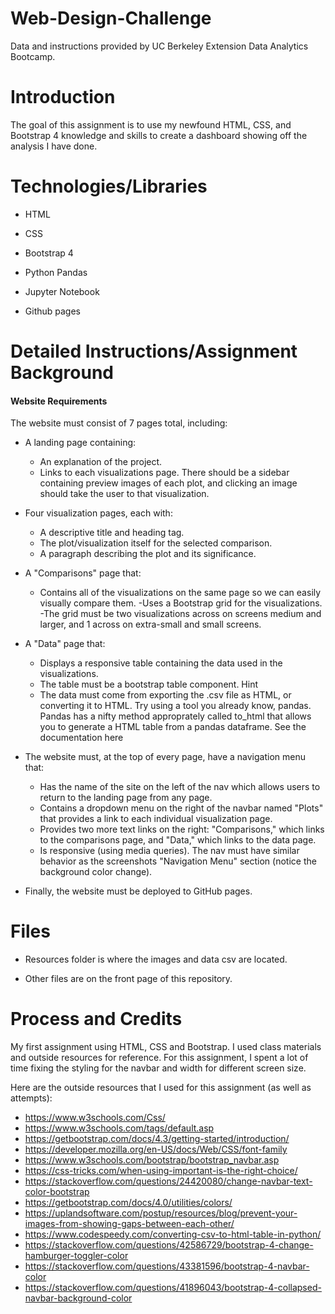 # Web-Design-Challenge
Data and instructions provided by UC Berkeley Extension Data Analytics Bootcamp.

# Introduction 

The goal of this assignment is to use my newfound HTML, CSS, and Bootstrap 4 knowledge and skills to create a dashboard showing off the analysis I have done.

# Technologies/Libraries

- HTML

- CSS
 
- Bootstrap 4

- Python Pandas

- Jupyter Notebook

- Github pages

# Detailed Instructions/Assignment Background

#### Website Requirements

The website must consist of 7 pages total, including:
- A landing page containing:
    - An explanation of the project.
    - Links to each visualizations page. There should be a sidebar containing preview images of each plot, and clicking an image should take the user to that visualization.

- Four visualization pages, each with:
    - A descriptive title and heading tag.
    - The plot/visualization itself for the selected comparison.
    - A paragraph describing the plot and its significance.

- A "Comparisons" page that:
    - Contains all of the visualizations on the same page so we can easily visually compare them.
    -Uses a Bootstrap grid for the visualizations.
    -The grid must be two visualizations across on screens medium and larger, and 1 across on extra-small and small screens.

- A "Data" page that:
    - Displays a responsive table containing the data used in the visualizations.
    - The table must be a bootstrap table component. Hint
    - The data must come from exporting the .csv file as HTML, or converting it to HTML. Try using a tool you already know, pandas. Pandas has a nifty method approprately called to_html that allows you to generate a HTML table from a pandas dataframe. See the documentation here

- The website must, at the top of every page, have a navigation menu that:
    - Has the name of the site on the left of the nav which allows users to return to the landing page from any page.
    - Contains a dropdown menu on the right of the navbar named "Plots" that provides a link to each individual visualization page.
    - Provides two more text links on the right: "Comparisons," which links to the comparisons page, and "Data," which links to the data page.
    - Is responsive (using media queries). The nav must have similar behavior as the screenshots "Navigation Menu" section (notice the background color change).

- Finally, the website must be deployed to GitHub pages.

# Files

- Resources folder is where the images and data csv are located.

- Other files are on the front page of this repository.

# Process and Credits

My first assignment using HTML, CSS and Bootstrap. I used class materials and outside resources for reference. For this assignment, I spent a lot of time fixing the styling for the navbar and width for different screen size.

Here are the outside resources that I used for this assignment (as well as attempts):

- https://www.w3schools.com/Css/
- https://www.w3schools.com/tags/default.asp
- https://getbootstrap.com/docs/4.3/getting-started/introduction/
- https://developer.mozilla.org/en-US/docs/Web/CSS/font-family
- https://www.w3schools.com/bootstrap/bootstrap_navbar.asp
- https://css-tricks.com/when-using-important-is-the-right-choice/
- https://stackoverflow.com/questions/24420080/change-navbar-text-color-bootstrap
- https://getbootstrap.com/docs/4.0/utilities/colors/
- https://uplandsoftware.com/postup/resources/blog/prevent-your-images-from-showing-gaps-between-each-other/
- https://www.codespeedy.com/converting-csv-to-html-table-in-python/
- https://stackoverflow.com/questions/42586729/bootstrap-4-change-hamburger-toggler-color
- https://stackoverflow.com/questions/43381596/bootstrap-4-navbar-color
- https://stackoverflow.com/questions/41896043/bootstrap-4-collapsed-navbar-background-color

